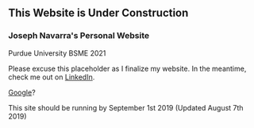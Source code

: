 ## This Website is Under Construction

### Joseph Navarra's Personal Website
Purdue University BSME 2021

Please excuse this placeholder as I finalize my website.
In the meantime, check me out on <a href="https://www.linkedin.com/in/navarrajoseph/">LinkedIn</a>.

<a href="http://www.google.com">Google</a>?<br />

This site should be running by September 1st 2019 (Updated August 7th 2019)

